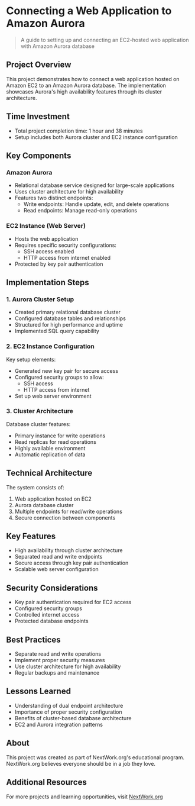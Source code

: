 # Connecting a Web Application to Amazon Aurora
> A guide to setting up and connecting an EC2-hosted web application with Amazon Aurora database

## Project Overview
This project demonstrates how to connect a web application hosted on Amazon EC2 to an Amazon Aurora database. The implementation showcases Aurora's high availability features through its cluster architecture.

## Time Investment
- Total project completion time: 1 hour and 38 minutes
- Setup includes both Aurora cluster and EC2 instance configuration

## Key Components

### Amazon Aurora
- Relational database service designed for large-scale applications
- Uses cluster architecture for high availability
- Features two distinct endpoints:
  - Write endpoints: Handle update, edit, and delete operations
  - Read endpoints: Manage read-only operations

### EC2 Instance (Web Server)
- Hosts the web application
- Requires specific security configurations:
  - SSH access enabled
  - HTTP access from internet enabled
- Protected by key pair authentication

## Implementation Steps

### 1. Aurora Cluster Setup
- Created primary relational database cluster
- Configured database tables and relationships
- Structured for high performance and uptime
- Implemented SQL query capability

### 2. EC2 Instance Configuration
Key setup elements:
- Generated new key pair for secure access
- Configured security groups to allow:
  - SSH access
  - HTTP access from internet
- Set up web server environment

### 3. Cluster Architecture
Database cluster features:
- Primary instance for write operations
- Read replicas for read operations
- Highly available environment
- Automatic replication of data

## Technical Architecture
The system consists of:
1. Web application hosted on EC2
2. Aurora database cluster
3. Multiple endpoints for read/write operations
4. Secure connection between components

## Key Features
- High availability through cluster architecture
- Separated read and write endpoints
- Secure access through key pair authentication
- Scalable web server configuration

## Security Considerations
- Key pair authentication required for EC2 access
- Configured security groups
- Controlled internet access
- Protected database endpoints

## Best Practices
- Separate read and write operations
- Implement proper security measures
- Use cluster architecture for high availability
- Regular backups and maintenance

## Lessons Learned
- Understanding of dual endpoint architecture
- Importance of proper security configuration
- Benefits of cluster-based database architecture
- EC2 and Aurora integration patterns

## About
This project was created as part of NextWork.org's educational program. NextWork.org believes everyone should be in a job they love.

## Additional Resources
For more projects and learning opportunities, visit [NextWork.org](https://nextwork.org)

